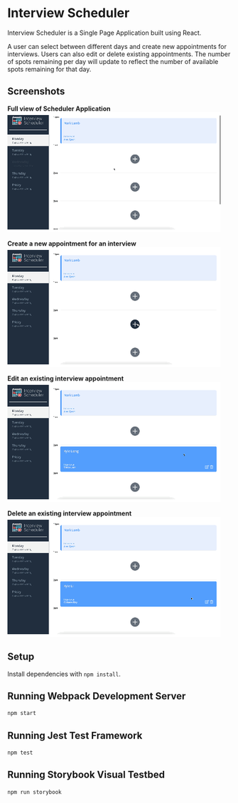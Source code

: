 # Interview Scheduler

Interview Scheduler is a Single Page Application built using React.

A user can select between different days and create new appointments for interviews. Users can also edit or delete existing appointments. The number of spots remaining per day will update to reflect the number of available spots remaining for that day.

## Screenshots

**Full view of Scheduler Application**
!["Full view of Scheduler Application"](https://github.com/kliang1194/scheduler/blob/master/docs/Full-View.gif?raw=true)

**Create a new appointment for an interview**
!["Create a new appointment for an interview"](https://github.com/kliang1194/scheduler/blob/master/docs/Create-Appointment.gif?raw=true)

**Edit an existing interview appointment**
!["Edit an existing interview appointment"](https://github.com/kliang1194/scheduler/blob/master/docs/Edit-Appointment.gif?raw=true)

**Delete an existing interview appointment**
!["Delete an existing interview appointment"](https://github.com/kliang1194/scheduler/blob/master/docs/Delete-Appointment.gif?raw=true)

## Setup

Install dependencies with `npm install`.

## Running Webpack Development Server

```sh
npm start
```

## Running Jest Test Framework

```sh
npm test
```

## Running Storybook Visual Testbed

```sh
npm run storybook
```
